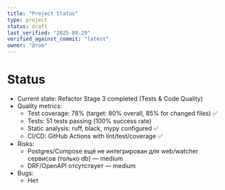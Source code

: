 ```yaml
---
title: "Project Status"
type: project
status: draft
last_verified: "2025-09-29"
verified_against_commit: "latest"
owner: "@rom"
---
```


# Status

- Current state: Refactor Stage 3 completed (Tests & Code Quality)
- Quality metrics:
  - Test coverage: 78% (target: 80% overall, 85% for changed files) ✅
  - Tests: 51 tests passing (100% success rate)
  - Static analysis: ruff, black, mypy configured ✅
  - CI/CD: GitHub Actions with lint/test/coverage ✅
- Risks:
  - Postgres/Compose ещё не интегрирован для web/watcher сервисов (только db) — medium
  - DRF/OpenAPI отсутствует — medium
- Bugs:
  - Нет

